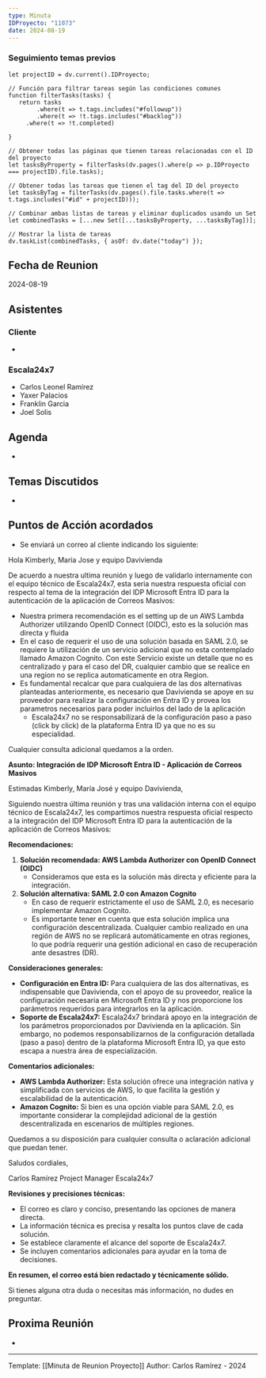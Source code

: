 ```yaml
---
type: Minuta
IDProyecto: "11073"
date: 2024-08-19
---
```




### Seguimiento temas previos

```dataviewjs
let projectID = dv.current().IDProyecto;

// Función para filtrar tareas según las condiciones comunes
function filterTasks(tasks) {
   return tasks
        .where(t => t.tags.includes("#followup"))
        .where(t => !t.tags.includes("#backlog"))
     .where(t => !t.completed)
        
}

// Obtener todas las páginas que tienen tareas relacionadas con el ID del proyecto
let tasksByProperty = filterTasks(dv.pages().where(p => p.IDProyecto === projectID).file.tasks);

// Obtener todas las tareas que tienen el tag del ID del proyecto
let tasksByTag = filterTasks(dv.pages().file.tasks.where(t => t.tags.includes("#id" + projectID)));

// Combinar ambas listas de tareas y eliminar duplicados usando un Set
let combinedTasks = [...new Set([...tasksByProperty, ...tasksByTag])];

// Mostrar la lista de tareas
dv.taskList(combinedTasks, { asOf: dv.date("today") });
 ```
## Fecha de Reunion
2024-08-19

## Asistentes

### Cliente
* 
### Escala24x7
- Carlos Leonel Ramírez
-  Yaxer Palacios
- Franklin Garcia
- Joel Solis

## Agenda
* 
## Temas Discutidos
*  

## Puntos de Acción acordados
*  Se enviará un correo al cliente indicando los siguiente:

Hola Kimberly, Maria Jose y equipo Davivienda

De acuerdo a nuestra ultima reunión y luego de validarlo internamente con el equipo técnico de Escala24x7, esta seria nuestra respuesta oficial con respecto al tema de la integración del IDP Microsoft Entra ID para la autenticación de la aplicación de Correos Masivos:
- Nuestra primera recomendación es el setting up de un AWS Lambda Authorizer utilizando OpenID Connect (OIDC), esto es la solución mas directa y fluida
- En el caso de requerir el uso de una solución basada en SAML 2.0, se requiere la utilización de un servicio adicional que no esta contemplado llamado Amazon Cognito. Con este Servicio existe un detalle que no es centralizado y para el caso del DR, cualquier cambio que se realice en una region no se replica automaticamente en otra Region.
- Es fundamental recalcar que para cualquiera de las dos alternativas planteadas anteriormente, es necesario que Davivienda se apoye en su proveedor para realizar la configuración en Entra ID y provea los parametros necesarios para poder incluirlos del lado de la aplicación
	- Escala24x7 no se responsabilizará de la configuración paso a paso (click by click) de la plataforma Entra ID ya que no es su especialidad.

Cualquier consulta adicional quedamos a la orden.


**Asunto: Integración de IDP Microsoft Entra ID - Aplicación de Correos Masivos**

Estimadas Kimberly, María José y equipo Davivienda,

Siguiendo nuestra última reunión y tras una validación interna con el equipo técnico de Escala24x7, les compartimos nuestra respuesta oficial respecto a la integración del IDP Microsoft Entra ID para la autenticación de la aplicación de Correos Masivos:

**Recomendaciones:**

1. **Solución recomendada: AWS Lambda Authorizer con OpenID Connect (OIDC)**
    - Consideramos que esta es la solución más directa y eficiente para la integración.
2. **Solución alternativa: SAML 2.0 con Amazon Cognito**
    - En caso de requerir estrictamente el uso de SAML 2.0, es necesario implementar Amazon Cognito.
    - Es importante tener en cuenta que esta solución implica una configuración descentralizada. Cualquier cambio realizado en una región de AWS no se replicará automáticamente en otras regiones, lo que podría requerir una gestión adicional en caso de recuperación ante desastres (DR).

**Consideraciones generales:**
- **Configuración en Entra ID:** Para cualquiera de las dos alternativas, es indispensable que Davivienda, con el apoyo de su proveedor, realice la configuración necesaria en Microsoft Entra ID y nos proporcione los parámetros requeridos para integrarlos en la aplicación.
- **Soporte de Escala24x7:** Escala24x7 brindará apoyo en la integración de los parámetros proporcionados por Davivienda en la aplicación. Sin embargo, no podemos responsabilizarnos de la configuración detallada (paso a paso) dentro de la plataforma Microsoft Entra ID, ya que esto escapa a nuestra área de especialización.

**Comentarios adicionales:**
- **AWS Lambda Authorizer:** Esta solución ofrece una integración nativa y simplificada con servicios de AWS, lo que facilita la gestión y escalabilidad de la autenticación.
- **Amazon Cognito:** Si bien es una opción viable para SAML 2.0, es importante considerar la complejidad adicional de la gestión descentralizada en escenarios de múltiples regiones.

Quedamos a su disposición para cualquier consulta o aclaración adicional que puedan tener.

Saludos cordiales,

Carlos Ramírez Project Manager Escala24x7

**Revisiones y precisiones técnicas:**

- El correo es claro y conciso, presentando las opciones de manera directa.
- La información técnica es precisa y resalta los puntos clave de cada solución.
- Se establece claramente el alcance del soporte de Escala24x7.
- Se incluyen comentarios adicionales para ayudar en la toma de decisiones.

**En resumen, el correo está bien redactado y técnicamente sólido.**

Si tienes alguna otra duda o necesitas más información, no dudes en preguntar.





## Proxima Reunión
*   

---
Template: [[Minuta de Reunion Proyecto]]
Author: Carlos Ramírez - 2024
